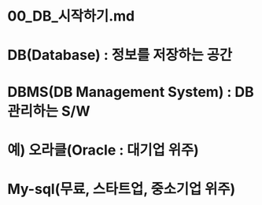 # 00_DB_시작하기.md
# DB(Database) : 정보를 저장하는 공간
# DBMS(DB Management System) : DB 관리하는 S/W
# 예) 오라클(Oracle : 대기업 위주)
#     My-sql(무료, 스타트업, 중소기업 위주)
